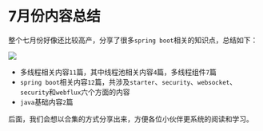 # 7月份内容总结

整个七月份好像还比较高产，分享了很多`spring boot`相关的知识点，总结如下：

![](https://gitee.com/sysker/picBed/raw/master/images/20210829204950.png)

- 多线程相关内容`11`篇，其中线程池相关内容`4`篇，多线程组件`7`篇
- `spring boot`相关内容`12`篇，共涉及`starter`、`security`、`websocket`、`security`和`webflux`六个方面的内容
- `java`基础内容`2`篇

后面，我们会想以合集的方式分享出来，方便各位小伙伴更系统的阅读和学习。